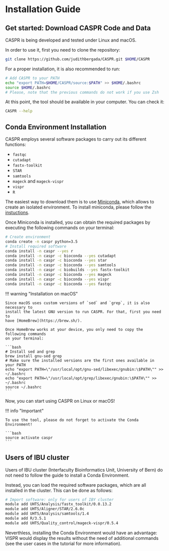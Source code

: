 # Installation Guide


## Get started: Download CASPR Code and Data

CASPR is being developed and tested under Linux and macOS.

In order to use it, first you need to clone the repository:

```bash
git clone https://github.com/judithbergada/CASPR.git $HOME/CASPR
```

For a proper installation, it is also recommended to run:

```bash
# Add CASPR to your PATH
echo "export PATH=$HOME/CASPR/source:$PATH" >> $HOME/.bashrc
source $HOME/.bashrc
# Please, note that the previous commands do not work if you use Zsh
```

At this point, the tool should be available in your computer.
You can check it:

```bash
CASPR --help
```


## Conda Environment Installation

CASPR employs several software packages to carry out its different functions:

*   `fastqc`
*   `cutadapt`
*   `fastx-toolkit`
*   `STAR`
*   `samtools`
*   `mageck` and `mageck-vispr`
*   `vispr`
*   `R`

The easiest way to download them is to use
[Miniconda](https://conda.io/miniconda.html), which allows to create an
isolated environment. To install miniconda, please follow the
[instuctions](https://conda.io/projects/conda/en/latest/user-guide/install/index.html).

Once Miniconda is installed, you can obtain the required packages by executing
the following commands on your terminal:

```bash
# Create environment
conda create -n caspr python=3.5
# Install required software
conda install -n caspr --yes r
conda install -n caspr -c bioconda --yes cutadapt
conda install -n caspr -c bioconda --yes star
conda install -n caspr -c bioconda --yes samtools
conda install -n caspr -c biobuilds --yes fastx-toolkit
conda install -n caspr -c bioconda --yes mageck
conda install -n caspr -c bioconda --yes vispr
conda install -n caspr -c bioconda --yes fastqc
```


!!! warning "Installation on macOS"

    Since macOS uses custom versions of `sed` and `grep`, it is also necessary to
    install the latest GNU version to run CASPR. For that, first you need to
    have [HomeBrew](https://brew.sh/).

    Once HomeBrew works at your device, you only need to copy the following commands
    on your terminal:

    ```bash
    # Install sed and grep
    brew install gnu-sed grep
    # Make sure the installed versions are the first ones available in your PATH
    echo "export PATH=\"/usr/local/opt/gnu-sed/libexec/gnubin:\$PATH\"" >> ~/.bashrc
    echo "export PATH=\"/usr/local/opt/grep/libexec/gnubin:\$PATH\"" >> ~/.bashrc
    source ~/.bashrc
    ```

Now, you can start using CASPR on Linux or macOS!

!!! info "Important"

    To use the tool, please do not forget to activate the Conda Environment!

    ```bash
    source activate caspr
    ```


## Users of IBU cluster

Users of IBU cluster (Interfaculty Bioinformatics Unit, University of Bern)
do not need to follow the guide to install a Conda Environment.

Instead, you can load the required software packages,
which are all installed in the cluster. This can be done as follows:

```bash
# Import software: only for users of IBY cluster
module add UHTS/Analysis/fastx_toolkit/0.0.13.2
module add UHTS/Aligner/STAR/2.6.0c
module add UHTS/Analysis/samtools/1.4
module add R/3.5.1
module add UHTS/Quality_control/mageck-vispr/0.5.4
```
Neverthless, installing the Conda Environment would have an advantage:
VISPR would display the results without the need of additional commands
(see the user cases in the tutorial for more information).

